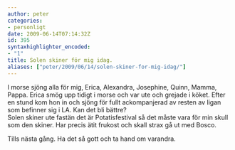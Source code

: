 ```yaml
---
author: peter
categories:
- personligt
date: 2009-06-14T07:14:32Z
id: 395
syntaxhighlighter_encoded:
- "1"
title: Solen skiner för mig idag.
aliases: ["peter/2009/06/14/solen-skiner-for-mig-idag/"]
---
```


I morse sjöng alla för mig, Erica, Alexandra, Josephine, Quinn, Mamma, Pappa. Erica smög upp tidigt i morse och var ute och grejade i köket. Efter en stund kom hon in och sjöng för fullt ackompanjerad av resten av ligan som befinner sig i LA. Kan det bli bättre?  
Solen skiner ute fastän det är Potatisfestival så det måste vara för min skull som den skiner. Har precis ätit frukost och skall strax gå ut med Bosco.

Tills nästa gång. Ha det så gott och ta hand om varandra.
